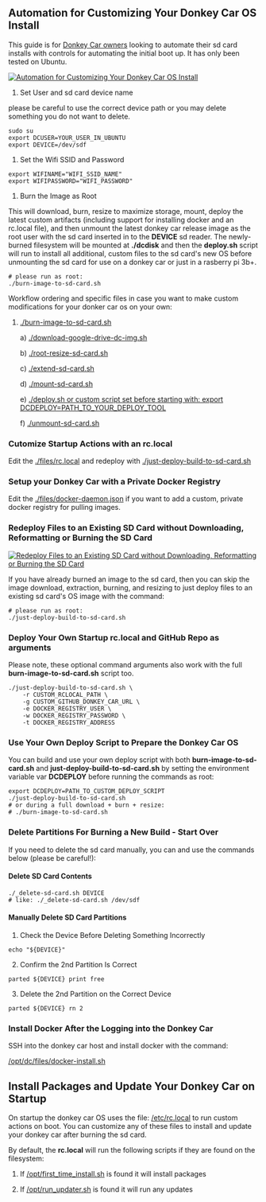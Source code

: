 ## Automation for Customizing Your Donkey Car OS Install

This guide is for [Donkey Car owners](https://www.donkeycar.com/) looking to automate their sd card installs with controls for automating the initial boot up. It has only been tested on Ubuntu.

[![Automation for Customizing Your Donkey Car OS Install](https://asciinema.org/a/249687.svg)](https://asciinema.org/a/249687?autoplay=1)

1. Set User and sd card device name

please be careful to use the correct device path or you may delete something you do not want to delete.

```
sudo su
export DCUSER=YOUR_USER_IN_UBUNTU
export DEVICE=/dev/sdf
```

1. Set the Wifi SSID and Password

```
export WIFINAME="WIFI_SSID_NAME"
export WIFIPASSWORD="WIFI_PASSWORD"
```

1. Burn the Image as Root

This will download, burn, resize to maximize storage, mount, deploy the latest custom artifacts (including support for installing docker and an rc.local file), and then unmount the latest donkey car release image as the root user with the sd card inserted in to the **DEVICE** sd reader. The newly-burned filesystem will be mounted at **./dcdisk** and then the **deploy.sh** script will run to install all additional, custom files to the sd card's new OS before unmounting the sd card for use on a donkey car or just in a rasberry pi 3b+.

```
# please run as root:
./burn-image-to-sd-card.sh
```

Workflow ordering and specific files in case you want to make custom modifications for your donker car os on your own:

1. [./burn-image-to-sd-card.sh](https://github.com/jay-johnson/donkeycar/blob/dev/install/pi/burn-image-to-sd-card.sh)

    a) [./download-google-drive-dc-img.sh](https://github.com/jay-johnson/donkeycar/blob/dev/install/pi/download-google-drive-dc-img.sh)

    b) [./root-resize-sd-card.sh](https://github.com/jay-johnson/donkeycar/blob/dev/install/pi/root-resize-sd-card.sh)

    c) [./extend-sd-card.sh](https://github.com/jay-johnson/donkeycar/blob/dev/install/pi/extend-sd-card.sh)

    d) [./mount-sd-card.sh](https://github.com/jay-johnson/donkeycar/blob/dev/install/pi/mount-sd-card.sh)

    e) [./deploy.sh or custom script set before starting with: export DCDEPLOY=PATH_TO_YOUR_DEPLOY_TOOL](https://github.com/jay-johnson/donkeycar/blob/dev/install/pi/deploy.sh)

    f) [./unmount-sd-card.sh](https://github.com/jay-johnson/donkeycar/blob/dev/install/pi/unmount-sd-card.sh)

### Cutomize Startup Actions with an rc.local

Edit the [./files/rc.local](https://github.com/jay-johnson/donkeycar/blob/dev/install/pi/files/rc.local) and redeploy with [./just-deploy-build-to-sd-card.sh](https://github.com/jay-johnson/donkeycar/blob/dev/install/pi/just-deploy-build-to-sd-card.sh)

### Setup your Donkey Car with a Private Docker Registry

Edit the [./files/docker-daemon.json](https://github.com/jay-johnson/donkeycar/blob/dev/install/pi/files/docker-daemon.json) if you want to add a custom, private docker registry for pulling images.

### Redeploy Files to an Existing SD Card without Downloading, Reformatting or Burning the SD Card

[![Redeploy Files to an Existing SD Card without Downloading, Reformatting or Burning the SD Card](https://asciinema.org/a/249682.svg)](https://asciinema.org/a/249682?autoplay=1)

If you have already burned an image to the sd card, then you can skip the image download, extraction, burning, and resizing to just deploy files to an existing sd card's OS image with the command:

```
# please run as root:
./just-deploy-build-to-sd-card.sh
```

### Deploy Your Own Startup rc.local and GitHub Repo as arguments

Please note, these optional command arguments also work with the full **burn-image-to-sd-card.sh** script too.

```
./just-deploy-build-to-sd-card.sh \
    -r CUSTOM_RCLOCAL_PATH \
    -g CUSTOM_GITHUB_DONKEY_CAR_URL \
    -e DOCKER_REGISTRY_USER \
    -w DOCKER_REGISTRY_PASSWORD \
    -t DOCKER_REGISTRY_ADDRESS
```

### Use Your Own Deploy Script to Prepare the Donkey Car OS

You can build and use your own deploy script with both **burn-image-to-sd-card.sh** and **just-deploy-build-to-sd-card.sh** by setting the environment variable var **DCDEPLOY** before running the commands as root:

```
export DCDEPLOY=PATH_TO_CUSTOM_DEPLOY_SCRIPT
./just-deploy-build-to-sd-card.sh
# or during a full download + burn + resize:
# ./burn-image-to-sd-card.sh
```

### Delete Partitions For Burning a New Build - Start Over

If you need to delete the sd card manually, you can and use the commands below (please be careful!):

#### Delete SD Card Contents

```
./_delete-sd-card.sh DEVICE
# like: ./_delete-sd-card.sh /dev/sdf
```

#### Manually Delete SD Card Partitions

1. Check the Device Before Deleting Something Incorrectly

```
echo "${DEVICE}"
```

2.  Confirm the 2nd Partition Is Correct

```
parted ${DEVICE} print free
```

3.  Delete the 2nd Partition on the Correct Device

```
parted ${DEVICE} rn 2
```

### Install Docker After the Logging into the Donkey Car

SSH into the donkey car host and install docker with the command:

[/opt/dc/files/docker-install.sh](https://github.com/jay-johnson/donkeycar/blob/dev/install/pi/files/docker-install.sh)

## Install Packages and Update Your Donkey Car on Startup

On startup the donkey car OS uses the file: [/etc/rc.local](https://github.com/jay-johnson/donkeycar/blob/dev/install/pi/files/rc.local) to run custom actions on boot. You can customize any of these files to install and update your donkey car after burning the sd card.

By default, the **rc.local** will run the following scripts if they are found on the filesystem:

1. If [/opt/first_time_install.sh](https://github.com/jay-johnson/donkeycar/blob/dev/install/pi/files/first_time_install.sh) is found it will install packages

2. If [/opt/run_updater.sh](https://github.com/jay-johnson/donkeycar/blob/dev/install/pi/files/run_updater.sh) is found it will run any updates
